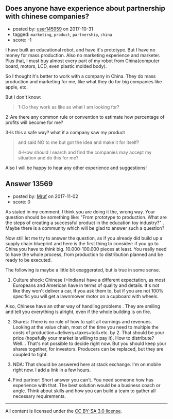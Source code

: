 ## Does anyone have experience about partnership with chinese companies?

- posted by: [user145959](https://stackexchange.com/users/10660244/user145959) on 2017-10-31
- tagged: `marketing`, `product`, `partnership`, `china`
- score: -1

I have built an educational robot, and have it's prototype. But I have no money for mass production. Also no marketing experience and marketer. Plus that, I must buy almost every part of my robot from China(computer board, motors, LCD, even plastic molded body).

So I thought it's better to work with a company in China. They do mass production and marketing for me, like what they do for big companies like apple, etc. 

But I don't know:

> 1-Do they work as like as what I am looking for?
>
 2-Are there any common rule or convention to estimate how percentage of profits will become for me? 
>
3-Is this a safe way? what if a company saw my product
> and said NO to me but got the idea and make it for itself?
>
>4-How should I search and find the companies may accept my situation and do this for me?


Also I will be happy to hear any other experience and suggestions!


## Answer 13569

- posted by: [Mruf](https://stackexchange.com/users/3246202/mruf) on 2017-11-02
- score: 0

As stated in my comment, I think you are doing it the, wrong way. Your question should be something like: "From prototype to production. What are the steps of creating a successful product in the education toy industry?" . Maybe there is a community which will be glad to answer such a question?

Now still let me try to answer the question, as if you already did build up a supply chain blueprint and here is the first thing to consider: if you go to China you have to think big. 10.000-100.000 pieces at least. You really need to have the whole process, from production to distribution planned and be ready to be executed.

The following is maybe a little bit exaggerated, but is true in some sense.

1. Culture shock: Chinese (+Indians) have a different expectation, as most Europeans and American have in terms of quality and details. It's not like they won't deliver a car, if you ask them to, but if you are not 100% specific you will get a lawnmower motor on a cupboard with wheels.

Also, Chinese have an other way of handling problems . They are smiling and tell you everything is alright, even if the whole building is on fire.

2. Shares: There is no rule of how to split all earnings and revenues. Looking at the value chain, most of the time you need to multiple the costs of production+delivery+taxes+toll+etc. by 2. That should be your price (hopefully your market is willing to pay it). How to distribute? Well... That's not possible to decide right now. But you should keep your shares together, for investors. Producers can be replaced, but they are coupled to tight.

3. NDA: That should be answered here at stack exchange. I'm on mobile right now. I add a link in a few hours.

4. Find partner: Short answer you can't. You need someone how has experience with that. The best solution would be a  business coach or angle. Think about skills and how you can build a team to gather all necessary requirements.



---

All content is licensed under the [CC BY-SA 3.0 license](https://creativecommons.org/licenses/by-sa/3.0/).

